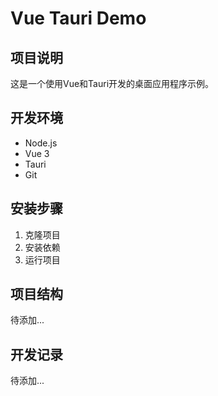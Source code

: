 # Vue Tauri Demo

## 项目说明
这是一个使用Vue和Tauri开发的桌面应用程序示例。

## 开发环境
- Node.js
- Vue 3
- Tauri
- Git

## 安装步骤
1. 克隆项目
2. 安装依赖
3. 运行项目

## 项目结构
待添加...

## 开发记录
待添加...